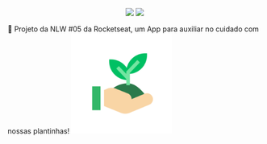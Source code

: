 <p align="center">
  <img src=https://img.shields.io/badge/last%20commit-24%2F04%2F2021-03BB85/>
  <img src=https://img.shields.io/badge/license-MIT-03BB85/>
</p
  
🌱 Projeto da NLW #05 da Rocketseat, um App para auxiliar no cuidado com nossas plantinhas!
<img src="./assets/icon.png" height="200" width="200"/>
